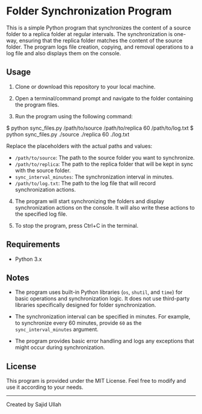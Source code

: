 # Folder Synchronization Program

This is a simple Python program that synchronizes the content of a source folder to a replica folder at regular intervals. The synchronization is one-way, ensuring that the replica folder matches the content of the source folder. The program logs file creation, copying, and removal operations to a log file and also displays them on the console.

## Usage

1. Clone or download this repository to your local machine.

2. Open a terminal/command prompt and navigate to the folder containing the program files.

3. Run the program using the following command:

$ python sync_files.py /path/to/source /path/to/replica 60 /path/to/log.txt
$ python sync_files.py ./source ./replica 60 ./log.txt

Replace the placeholders with the actual paths and values:

- `/path/to/source`: The path to the source folder you want to synchronize.
- `/path/to/replica`: The path to the replica folder that will be kept in sync with the source folder.
- `sync_interval_minutes`: The synchronization interval in minutes.
- `/path/to/log.txt`: The path to the log file that will record synchronization actions.

4. The program will start synchronizing the folders and display synchronization actions on the console. It will also write these actions to the specified log file.

5. To stop the program, press Ctrl+C in the terminal.

## Requirements

- Python 3.x

## Notes

- The program uses built-in Python libraries (`os`, `shutil`, and `time`) for basic operations and synchronization logic. It does not use third-party libraries specifically designed for folder synchronization.

- The synchronization interval can be specified in minutes. For example, to synchronize every 60 minutes, provide `60` as the `sync_interval_minutes` argument.

- The program provides basic error handling and logs any exceptions that might occur during synchronization.

## License

This program is provided under the MIT License. Feel free to modify and use it according to your needs.

---
Created by Sajid Ullah
